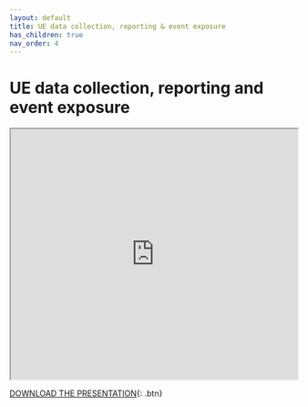 ```yaml
---
layout: default
title: UE data collection, reporting & event exposure
has_children: true
nav_order: 4
---
```


# UE data collection, reporting and event exposure
<iframe width="100%" height="440" src="https://drive.google.com/file/d/1U_hUtHC-kr9_Ydq-VeH-ESIeEeJh0xEd/preview"></iframe>

[DOWNLOAD THE PRESENTATION](https://drive.google.com/file/d/1U_hUtHC-kr9_Ydq-VeH-ESIeEeJh0xEd/preview){: .btn} 
